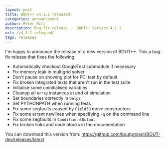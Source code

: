 ```yaml
---
layout: post
title: BOUT++ v4.1.1 released!
categories: announcement
author: Peter Hill
description: Bug-fix release -- BOUT++ Version 4.1.1
url: /v4-1-1-released/
tags: releases
---
```


I'm happy to announce the release of a new version of BOUT++. This a bug-fix release that fixes the following:

- Automatically checkout GoogleTest submodule if necessary
- Fix memory leak in multigrid solver
- Don't pause on showing plot for FCI test by default
- Fix broken integrated tests that aren't run in the test suite
- Initialise some uninitialised variables
- Cleanup all `Array` instances at end of simulation
- Set boundaries correctly in `Delp2`
- Set PYTHONPATH when running tests
- Fix some segfaults caused by `Field3D` move constructors
- Fix some errant newlines when specifying `-q` on the command line
- Fix some segfaults in `ConditionalOutput`
- Fix broken links and code blocks in the documentation

You can download this version from: https://github.com/boutproject/BOUT-dev/releases/latest
